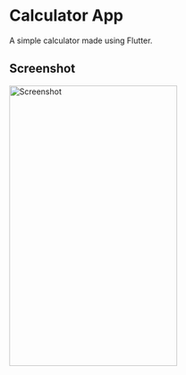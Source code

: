 # Calculator App


A simple calculator made using Flutter.

## Screenshot 

<img src="https://github.com/user-attachments/assets/c51c6ba1-6c60-45c0-b12b-4c77e7ebcd26" alt="Screenshot" style="height: 500px; width: 300px;">

